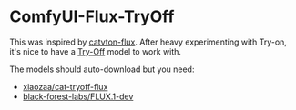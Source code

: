 # ComfyUI-Flux-TryOff

This was inspired by [catvton-flux](https://github.com/nftblackmagic/catvton-flux). After heavy experimenting with Try-on, it's nice to have a [Try-Off](https://huggingface.co/xiaozaa/cat-tryoff-flux) model to work with.

The models should auto-download but you need:

- [xiaozaa/cat-tryoff-flux](https://huggingface.co/xiaozaa/cat-tryoff-flux)
- [black-forest-labs/FLUX.1-dev](https://huggingface.co/black-forest-labs/FLUX.1-dev)